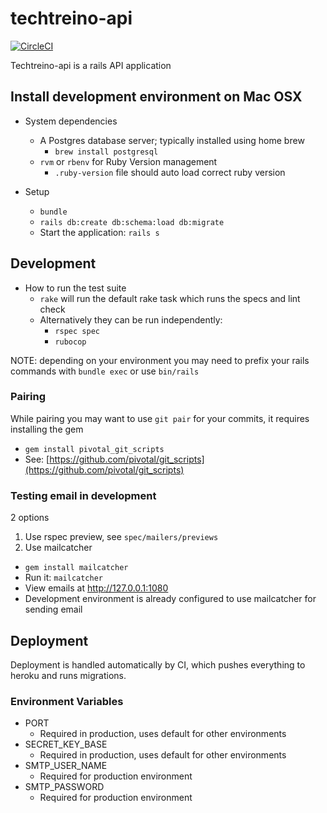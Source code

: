 # techtreino-api
[![CircleCI](https://circleci.com/gh/wagoid/techtreino-api.svg?style=svg&circle-token=8e0b960a4b7d64f929cf4301d580e140044ffdec)](https://circleci.com/gh/wagoid/techtreino-api)

Techtreino-api is a rails API application

## Install development environment on Mac OSX

* System dependencies
  * A Postgres database server; typically installed using home brew
    * `brew install postgresql`
  * `rvm` or `rbenv` for Ruby Version management
    * `.ruby-version` file should auto load correct ruby version

* Setup
  * `bundle`
  * `rails db:create db:schema:load db:migrate`
  * Start the application: `rails s`

## Development

* How to run the test suite
  * `rake` will run the default rake task which runs the specs and lint check
  * Alternatively they can be run independently:
    * `rspec spec`
    * `rubocop`

NOTE: depending on your environment you may need to prefix your rails commands with `bundle exec` or use `bin/rails`

### Pairing

While pairing you may want to use `git pair` for your commits, it requires installing the gem
* `gem install pivotal_git_scripts`
* See: [https://github.com/pivotal/git_scripts](https://github.com/pivotal/git_scripts)

### Testing email in development

2 options

1. Use rspec preview, see `spec/mailers/previews`
2. Use mailcatcher
 * `gem install mailcatcher`
 * Run it: `mailcatcher`
 * View emails at http://127.0.0.1:1080
 * Development environment is already configured to use mailcatcher for sending email

## Deployment

Deployment is handled automatically by CI, which pushes everything to heroku and runs migrations.
### Environment Variables

* PORT
  * Required in production, uses default for other environments
* SECRET_KEY_BASE
  * Required in production, uses default for other environments
* SMTP_USER_NAME
  * Required for production environment
* SMTP_PASSWORD
  * Required for production environment

